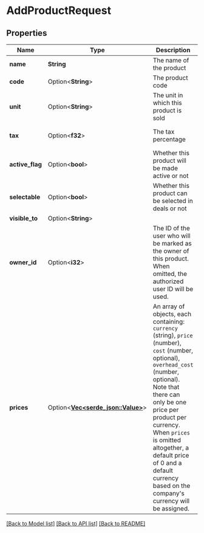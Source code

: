 # AddProductRequest

## Properties

Name | Type | Description | Notes
------------ | ------------- | ------------- | -------------
**name** | **String** | The name of the product | 
**code** | Option<**String**> | The product code | [optional]
**unit** | Option<**String**> | The unit in which this product is sold | [optional]
**tax** | Option<**f32**> | The tax percentage | [optional][default to 0]
**active_flag** | Option<**bool**> | Whether this product will be made active or not | [optional][default to true]
**selectable** | Option<**bool**> | Whether this product can be selected in deals or not | [optional][default to true]
**visible_to** | Option<**String**> |  | [optional]
**owner_id** | Option<**i32**> | The ID of the user who will be marked as the owner of this product. When omitted, the authorized user ID will be used. | [optional]
**prices** | Option<[**Vec<serde_json::Value>**](serde_json::Value.md)> | An array of objects, each containing: `currency` (string), `price` (number), `cost` (number, optional), `overhead_cost` (number, optional). Note that there can only be one price per product per currency. When `prices` is omitted altogether, a default price of 0 and a default currency based on the company's currency will be assigned. | [optional]

[[Back to Model list]](../README.md#documentation-for-models) [[Back to API list]](../README.md#documentation-for-api-endpoints) [[Back to README]](../README.md)



